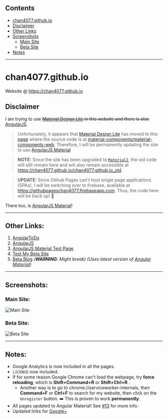 ## Contents
- [chan4077.github.io](#chan4077githubio)
- [Disclaimer](#disclaimer)
- [Other Links](#other-links)
- [Screenshots](#screenshots)
  - [Main Site](#main-site)
  - [Beta Site](#beta-site)
- [Notes](#notes)

---
# chan4077.github.io
Website @ https://chan4077.github.io

## Disclaimer
I am trying to use ~~[Material Design Lite](https://getmdl.io) in this website and there is also~~ [AngularJS](https://angularjs.org).
> Unfortunately, it appears that [Material Design Lite](https://getmdl.io) has moved to this [page](https://material.io/components.html) where the source code is at [material-components/material-components-web](https://github.com/material-components/material-components-web). Therefore, I will be permanently updating the site to use [AngularJS Material](https://material.angularjs.org)

> **NOTE:** Since the site has been upgraded to [`Material2`](https://github.com/angular/material2), the old code will still remain here and will also remain accessible at https://chan4077.github.io/chan4077.github.io_old.

> **UPDATE:** Since Github Pages can't host single page applications (SPAs), I will be switching over to firebase, available at https://githubpageschan4077.firebaseapp.com. Thus, the code here will be back up! :tada:

There too, is [AngularJS Material](https://material.angularjs.org/latest)!

---
## Other Links:
1. [AngularToDo](https://chan4077.github.io/angular/angulartodo.html)
2. [AngularJS](https://chan4077.github.io/angular/angularjs.html)
3. [AngularJS Material Test Page](https://chan4077.github.io/angular/material.html)
4. [Test My Beta Site](https://chan4077.github.io/beta/index.html)
5. [Beta Blog](https://chan4077.github.io/beta/blog.html) _(**WARNING**: Might break)_ _(Uses latest version of [Angular Material](https://material.angularjs.org/HEAD))_

---
## Screenshots:

### Main Site:
![Main Site](https://raw.githubusercontent.com/Chan4077/chan4077.github.io_old/master/wiki/img/wiki_main.jpg)

### Beta Site:
![Beta Site](https://raw.githubusercontent.com/Chan4077/chan4077.github.io_old/master/wiki/img/wiki_beta_new.jpg)

---
## Notes:
* Google Analytics is now included in all the pages.
* `LICENSE` now included.
* If for some reason Google Chrome can't load the webpage, try **force reloading**, which is **Shift+Command+R** or **Shift+Ctrl+R** <!--TODO: Check that this shortcut for force reloading on Windows is valid.-->.
  * Another way is to go to chrome://serviceworker-internals, then **Command+F** or **Ctrl+F** to search for my website, then click on the `Unregister` button. :arrow_right: This is proven to work **permanently**.
* All pages updated to Angular Material! See [#13](https://github.com/Chan4077/chan4077.github.io/issues/13) for more info.
* Updated links for [Google+](https://plus.google.com/+EdricChan03)
